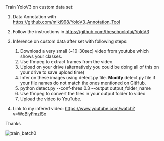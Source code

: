 
Train YoloV3 on custom data set:

1. Data Annotation with  https://github.com/miki998/YoloV3_Annotation_Tool
2. Follow the instructions in https://github.com/theschoolofai/YoloV3
3. Inference on custom data after set with following steps:
    1. Download a very small (~10-30sec) video from youtube which shows your classes. 
    2. Use ffmpeg to extract frames from the video. 
    3. Upload on your drive (alternatively you could be doing all of this on your drive to save upload time)
    4. Infer on these images using detect.py file. **Modify** detect.py file if your file names do not match the ones mentioned on GitHub. 
    5. python detect.py --conf-thres 0.3 --output output_folder_name
    6. Use ffmpeg  to convert the files in your output folder to video
    7. Upload the video to YouTube.

4. Link to my infered video: https://www.youtube.com/watch?v=WoBlyFmzISo

Thanks


![train_batch0](https://user-images.githubusercontent.com/16939617/112738511-846d9e00-8f89-11eb-87f5-c629bf78dde9.png)
